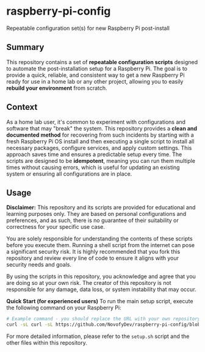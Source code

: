# raspberry-pi-config
Repeatable configuration set(s) for new Raspberry Pi post-install 

## Summary
This repository contains a set of **repeatable configuration scripts** designed to automate the post-installation setup for a Raspberry Pi. The goal is to provide a quick, reliable, and consistent way to get a new Raspberry Pi ready for use in a home lab or any other project, allowing you to easily **rebuild your environment** from scratch.

## Context
As a home lab user, it's common to experiment with configurations and software that may "break" the system. This repository provides a **clean and documented method** for recovering from such incidents by starting with a fresh Raspberry Pi OS install and then executing a single script to install all necessary packages, configure services, and apply custom settings. This approach saves time and ensures a predictable setup every time. The scripts are designed to be **idempotent**, meaning you can run them multiple times without causing errors, which is useful for updating an existing system or ensuring all configurations are in place.

## Usage

**Disclaimer:** This repository and its scripts are provided for educational and learning purposes only. They are based on personal configurations and preferences, and as such, there is no guarantee of their suitability or correctness for your specific use case.

You are solely responsible for understanding the contents of these scripts before you execute them. Running a shell script from the internet can pose a significant security risk. It is highly recommended that you fork this repository and review every line of code to ensure it aligns with your security needs and goals.

By using the scripts in this repository, you acknowledge and agree that you are doing so at your own risk. The creator of this repository is not responsible for any damage, data loss, or system instability that may occur.

**Quick Start (for experienced users)**
To run the main setup script, execute the following command on your Raspberry Pi:

```bash
# Example command - you should replace the URL with your own repository's raw script link
curl -sL curl -sL https://github.com/NovofyDev/raspberry-pi-config/blob/main/setup.sh | bash
```

For more detailed information, please refer to the `setup.sh` script and the other files within this repository.
